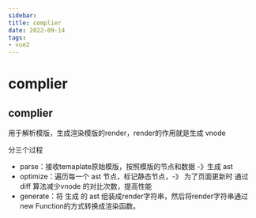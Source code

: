 ```yaml
---
sidebar:
title: complier
date: 2022-09-14
tags:
- vue2
---
```

# complier


## complier

用于解析模版，生成渲染模版的render，render的作用就是生成 vnode


分三个过程

* parse：接收temaplate原始模版，按照模版的节点和数据 -》生成 ast
* optimize：遍历每一个 ast 节点，标记静态节点，-》 为了页面更新时 通过 diff 算法减少vnode 的对比次数，提高性能
* generate：将 生成 的 ast 组装成render字符串，然后将render字符串通过new Function的方式转换成渲染函数。



